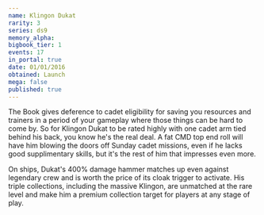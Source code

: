 ```yaml
---
name: Klingon Dukat
rarity: 3
series: ds9
memory_alpha:
bigbook_tier: 1
events: 17
in_portal: true
date: 01/01/2016
obtained: Launch
mega: false
published: true
---
```


The Book gives deference to cadet eligibility for saving you resources and trainers in a period of your gameplay where those things can be hard to come by. So for Klingon Dukat to be rated highly with one cadet arm tied behind his back, you know he's the real deal. A fat CMD top end roll will have him blowing the doors off Sunday cadet missions, even if he lacks good supplimentary skills, but it's the rest of him that impresses even more.

On ships, Dukat's 400% damage hammer matches up even against legendary crew and is worth the price of its cloak trigger to activate. His triple collections, including the massive Klingon, are unmatched at the rare level and make him a premium collection target for players at any stage of play.
